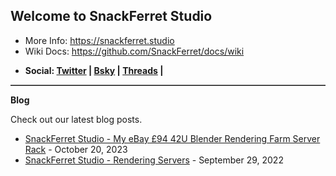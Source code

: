 <h2>Welcome to SnackFerret Studio</h2>

<ul>
  <li>More Info: <a href="https://snackferret.studio">https://snackferret.studio</a></li>
  <li>Wiki Docs: <a href="https://github.com/SnackFerret/docs/wiki">https://github.com/SnackFerret/docs/wiki</a></li>
</ul>

* <b>Social: <a href="https://twitter.com/SnackFerret">Twitter</a> | <a href="https://bsky.app/profile/snackferret.studio">Bsky</a> | <a href="https://www.threads.net/@snackferret">Threads</a> | </b>

<hr style="border: none; border-top: 1px solid grey;">

<b>Blog</b>

Check out our latest blog posts.

<ul>
  <li><a href="https://blog.snackferret.studio/2023/08/my-ebay-42u-blender-rendering-server-rack.html">SnackFerret Studio - My eBay £94 42U Blender Rendering Farm Server Rack</a> - October 20, 2023</li>
  <li><a href="https://blog.snackferret.studio/2022/09/rendering-servers.html">SnackFerret Studio - Rendering Servers</a> - September 29, 2022</li>
</ul>
